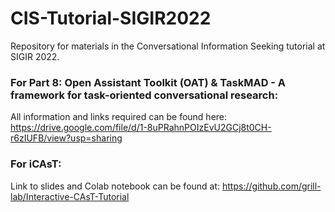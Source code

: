 # CIS-Tutorial-SIGIR2022
Repository for materials in the Conversational Information Seeking tutorial at SIGIR 2022.

### For Part 8: Open Assistant Toolkit (OAT) & TaskMAD - A framework for task-oriented conversational research:
All information and links required can be found here: https://drive.google.com/file/d/1-8uPRahnPOIzEvU2GCj8t0CH-r6zIUFB/view?usp=sharing

### For iCAsT:
Link to slides and Colab notebook can be found at: https://github.com/grill-lab/Interactive-CAsT-Tutorial
